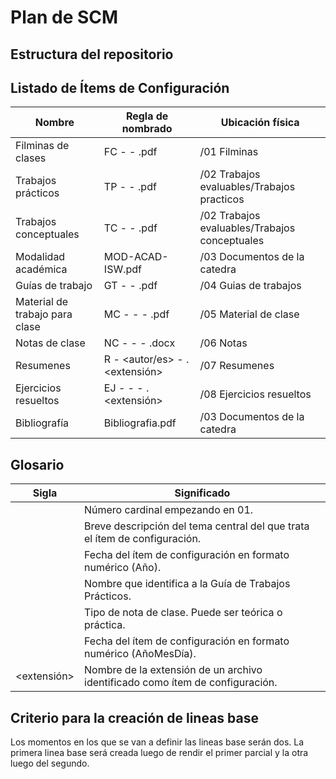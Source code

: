 # Plan de SCM

## Estructura del repositorio

## Listado de Ítems de Configuración

| Nombre                         | Regla de nombrado                          | Ubicación física                              |
| ------------------------------ | ------------------------------------------ | --------------------------------------------- |
| Filminas de clases             | FC - <nro> - <tema>.pdf                    | /01 Filminas                                  |
| Trabajos prácticos             | TP - <nro> - <tema>.pdf                    | /02 Trabajos evaluables/Trabajos practicos    |
| Trabajos conceptuales          | TC - <nro> - <tema>.pdf                    | /02 Trabajos evaluables/Trabajos conceptuales |
| Modalidad académica            | MOD-ACAD-ISW<YYYY>.pdf                     | /03 Documentos de la catedra                  |
| Guías de trabajo               | GT - <nro> - <nombre>.pdf                  | /04 Guias de trabajos                         |
| Material de trabajo para clase | MC - <nro> - <tema> - <tipo>.pdf           | /05 Material de clase                         |
| Notas de clase                 | NC - <YYYYMMDD> - <tema> - <tipo>.docx     | /06 Notas                                     |
| Resumenes                      | R - <autor/es> - <YYYY>.<extensión>        | /07 Resumenes                                 |
| Ejercicios resueltos           | EJ - <nro> - <unidad> - <tema>.<extensión> | /08 Ejercicios resueltos                      |
| Bibliografía                   | Bibliografia<YYYY>.pdf                     | /03 Documentos de la catedra                  |


## Glosario

| Sigla       | Significado                                                                   |
| ----------- | ----------------------------------------------------------------------------- |
| <nro>       | Número cardinal empezando en 01.                                              |
| <tema>      | Breve descripción del tema central del que trata el ítem de configuración.    |
| <YYYY>      | Fecha del ítem de configuración en formato numérico (Año).                    |
| <nombre>    | Nombre que identifica a la Guía de Trabajos Prácticos.                        |
| <tipo>      | Tipo de nota de clase. Puede ser teórica o práctica.                          |
| <YYYYMMDD>  | Fecha del ítem de configuración en formato numérico (AñoMesDía).              |
| <extensión> | Nombre de la extensión de un archivo identificado como ítem de configuración. |

## Criterio para la creación de lineas base

Los momentos en los que se van a definir las lineas base serán dos. La primera linea base será creada luego de rendir el primer parcial y la otra luego del segundo.
